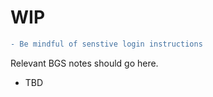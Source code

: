 # WIP

```diff
- Be mindful of senstive login instructions
```

Relevant BGS notes should go here.
- TBD
